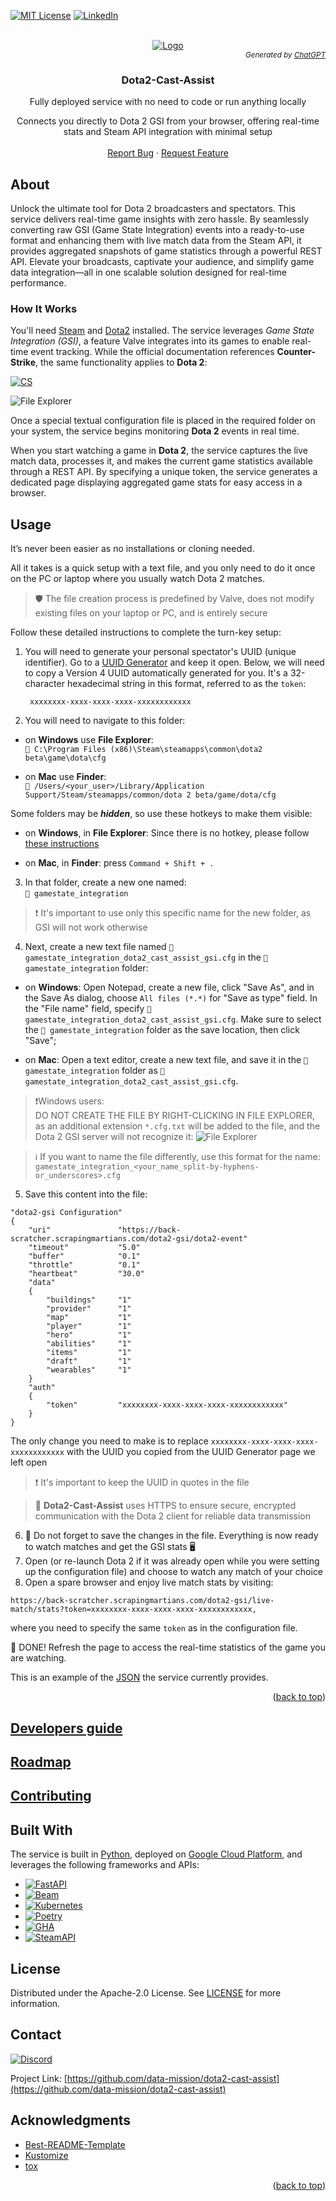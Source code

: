 <a id="readme-top"></a>

[![MIT License][license-shield]][license-url]
[![LinkedIn][linkedin-shield]][linkedin-url]
 

<!-- PROJECT LOGO -->
<br />
<div align="center">
  <a href="https://github.com/data-mission/dota2-cast-assist">
    <img src="images/logo.png" alt="Logo">
  </a>
  <div style="text-align: right;">
    <sub><i>Generated by <a href="https://chatgpt.com/"target="_blank">ChatGPT</a></i></sub>
  </div>

  <h3 align="center">Dota2-Cast-Assist</h3>

  <p align="center">
    Fully deployed service with no need to code or run anything locally
  <p align="center">
    Connects you directly to Dota 2 GSI from your browser, offering real-time stats and Steam API integration with minimal setup
    <br />
    <br />
    <a href="https://github.com/data-mission/dota2-cast-assist/issues/new?labels=bug&template=bug-report.md">Report Bug</a>
    ·
    <a href="https://github.com/data-mission/dota2-cast-assist/issues/new?labels=enhancement&template=feature-request.md">Request Feature</a>
  </p>
</div>


## About

Unlock the ultimate tool for Dota 2 broadcasters and spectators. This 
service delivers real-time game insights with zero hassle. By seamlessly 
converting raw GSI (Game State Integration) events into a ready-to-use 
format and enhancing them with live match data from the Steam API, it 
provides aggregated snapshots of game statistics through a powerful REST API. 
Elevate your broadcasts, captivate your audience, and simplify game data 
integration—all in one scalable solution designed for real-time performance.

### How It Works
You'll need [Steam](https://store.steampowered.com/) 
and [Dota2](https://store.steampowered.com/app/570/Dota_2/) installed. The 
service leverages *Game State Integration (GSI)*, a feature Valve integrates 
into its games to enable real-time event tracking. While the official 
documentation references **Counter-Strike**, the same functionality applies to 
**Dota 2**: 

[![CS][cs]][cs-url]

<img src="images/how_it_works.png" alt="File Explorer">

Once a special textual configuration file 
is placed in the required folder on your system, the service begins 
monitoring **Dota 2** events in real time.

When you start watching a game in **Dota 2**, the service captures the live 
match data, processes it, and makes the current game statistics available 
through a REST API. By specifying a unique token, the service generates a 
dedicated page displaying aggregated game stats for easy access in a browser.

## Usage
It’s never been easier as no installations or cloning needed.

All it takes is a quick setup with a text file, and you only need to do it 
once on the PC or laptop where you usually watch Dota 2 matches.

> 🛡 The file creation process is predefined by Valve, does not modify existing 
> files on your laptop or PC, and is entirely secure

Follow these detailed instructions to complete the turn-key setup:

1. You will need to generate your personal spectator's UUID (unique identifier).
Go to a [UUID Generator](https://www.uuidgenerator.net/version4) and keep it 
   open. Below, we will need to copy a Version 4 UUID automatically 
   generated for you. It's a 32-character hexadecimal string in this format, 
   referred to as the `token`:
   ```text
    xxxxxxxx-xxxx-xxxx-xxxx-xxxxxxxxxxxx
    ```

2. You will need to navigate to this folder:
- on **Windows** use **File Explorer**:  
  `📁 C:\Program Files (x86)\Steam\steamapps\common\dota2 beta\game\dota\cfg`


- on **Mac** use **Finder**:  
  `📁 /Users/<your_user>/Library/Application 
Support/Steam/steamapps/common/dota 2 beta/game/dota/cfg`

Some folders may be _**hidden**_, so use these hotkeys to make them visible:
- on **Windows**, in **File Explorer**: Since there is no hotkey, please 
  follow [these instructions](https://support.microsoft.com/en-us/windows/show-hidden-files-0320fe58-0117-fd59-6851-9b7f9840fdb2)


- on **Mac**, in **Finder**: press `Command + Shift + .`

3. In that folder, create a new one named:  
`📁 gamestate_integration`
> ❗ It's important to use only this specific name for the new folder, as GSI 
> will not work otherwise

4. Next, create a new text file named 
`📄 gamestate_integration_dota2_cast_assist_gsi.cfg` in the `📁 gamestate_integration` folder:
- on **Windows**: Open Notepad, create a new file, click "Save As", and in the 
   Save As dialog, choose `All files (*.*)` for "Save as type" field. In the 
  "File name" field, specify `📄 gamestate_integration_dota2_cast_assist_gsi.cfg`. 
  Make sure to select the `📁 gamestate_integration` folder as the save 
  location, 
  then click "Save";


- on **Mac**: Open a text editor, create a new text file, and save it in the 
  `📁 gamestate_integration` folder as `📄 gamestate_integration_dota2_cast_assist_gsi.cfg`.

> ❗Windows users:  
> DO NOT CREATE THE FILE BY RIGHT-CLICKING IN FILE EXPLORER, 
> as an additional extension `*.cfg.txt` will be added to the file, and the 
> Dota 2 GSI server will not recognize it:
> <img src="images/win_file_explorer_dont_create_using_right_click.png" alt="File Explorer">


> ℹ️  If you want to name the file differently, use this format for the name: 
   `gamestate_integration_<your_name_split-by-hyphens-or_underscores>.cfg`

5. Save this content into the file:
```text
"dota2-gsi Configuration"
{
    "uri"               "https://back-scratcher.scrapingmartians.com/dota2-gsi/dota2-event"
    "timeout"           "5.0"
    "buffer"            "0.1"
    "throttle"          "0.1"
    "heartbeat"         "30.0"
    "data"
    {
        "buildings"     "1"
        "provider"      "1"
        "map"           "1"
        "player"        "1"
        "hero"          "1"
        "abilities"     "1"
        "items"         "1"
        "draft"         "1"
        "wearables"     "1"
    }
    "auth"
    {
        "token"         "xxxxxxxx-xxxx-xxxx-xxxx-xxxxxxxxxxxx"
    }
}
```
The only change you need to make is to replace
`xxxxxxxx-xxxx-xxxx-xxxx-xxxxxxxxxxxx` with the UUID you copied from the 
UUID Generator page we left open
> ❗ It's important to keep the UUID in quotes in the file

> 🔐 **Dota2-Cast-Assist** uses HTTPS to ensure secure, encrypted communication 
> with the Dota 2 client for reliable data transmission

6. 💾 Do not forget to save the changes in the file. Everything 
   is now ready to watch matches and get the GSI stats 🖥️
7. Open (or re-launch Dota 2 if it was already open while you were setting 
   up the configuration file) and choose to watch any match of your choice
8. Open a spare browser and enjoy live match stats by visiting:
```text
https://back-scratcher.scrapingmartians.com/dota2-gsi/live-match/stats?token=xxxxxxxx-xxxx-xxxx-xxxx-xxxxxxxxxxxx,
```
where you need to specify the same `token` as in the configuration file.

🎉 DONE! Refresh the page to access the real-time statistics of the game you 
are watching.

This is an example of the [JSON](./app/templates/example_stats.json) the service currently provides.

<p align="right">(<a href="#readme-top">back to top</a>)</p>


## [Developers guide](DEVELOPERS.md)

## [Roadmap](ROADMAP.md)

## [Contributing](CONTRIBUTING.md)


## Built With

The service is built in [Python](https://www.python.org/), deployed on 
[Google Cloud Platform](https://cloud.google.com/), and 
leverages the following frameworks and APIs:

* [![FastAPI][fastapi]][fastapi-url]
* [![Beam][beam]][beam-url]
* [![Kubernetes][k8s]][k8s-url]
* [![Poetry][poetry]][poetry-url]
* [![GHA][gha]][gha-url]
* [![SteamAPI][steamapi]][steamapi-url]



<!-- LICENSE -->
## License

Distributed under the Apache-2.0 License. See [LICENSE](LICENSE) for more 
information.


<!-- CONTACT -->
## Contact

[![Discord][discord]][discord-url]

Project Link: [https://github.com/data-mission/dota2-cast-assist](https://github.com/data-mission/dota2-cast-assist)


<!-- ACKNOWLEDGMENTS -->
## Acknowledgments

* [Best-README-Template](https://github.com/othneildrew/Best-README-Template)
* [Kustomize](https://kustomize.io/)
* [tox](https://tox.wiki/)

<p align="right">(<a href="#readme-top">back to top</a>)</p>



<!-- MARKDOWN LINKS & IMAGES -->
<!-- https://www.markdownguide.org/basic-syntax/#reference-style-links -->
[license-shield]: https://img.shields.io/github/license/data-mission/dota2-cast-assist.svg?style=for-the-badge
[license-url]: https://github.com/data-mission/dota2-cast-assist/blob/main/LICENSE

[linkedin-shield]: https://img.shields.io/badge/-LinkedIn-blue.svg?style=for-the-badge&logo=linkedin&colorB=blue
[linkedin-url]: https://www.linkedin.com/in/ryzhkovvlad

[fastapi]: https://img.shields.io/badge/FastAPI-009688?style=for-the-badge&logo=fastapi&logoColor=white
[fastapi-url]: https://fastapi.tiangolo.com/

[beam]: https://img.shields.io/badge/Apache%20Beam-FFA500?style=for-the-badge&logo=apache&logoColor=FFD700
[beam-url]: https://beam.apache.org/

[k8s]: https://img.shields.io/badge/Kubernetes-326CE5?style=for-the-badge&logo=kubernetes&logoColor=white
[k8s-url]: https://kubernetes.io/

[poetry]: https://img.shields.io/badge/Poetry-60A5FA?style=for-the-badge&logo=poetry&logoColor=white
[poetry-url]: https://python-poetry.org/

[gha]: https://img.shields.io/badge/GitHub%20Actions-2A2A2A?style=for-the-badge&logo=githubactions&logoColor=white
[gha-url]: https://github.com/features/actions

[gcloud]: https://img.shields.io/badge/Google%20Cloud-4285F4?style=for-the-badge&logo=googlecloud&logoColor=white
[gcloud-url]: https://console.cloud.google.com/

[python]: https://img.shields.io/badge/Python-3776AB?style=for-the-badge&logo=python&logoColor=white
[python-url]: https://www.python.org/

[steamapi]: https://img.shields.io/badge/Steam%20API-294172?style=for-the-badge&logo=steam&logoColor=white
[steamapi-url]: https://steamcommunity.com/dev/apikey

[cs]: https://img.shields.io/badge/Counter--Strike%20GSI-000000?style=for-the-badge&logo=counter-strike&logoColor=white
[cs-url]: https://developer.valvesoftware.com/wiki/Counter-Strike:_Global_Offensive_Game_State_Integration

[discord]: https://img.shields.io/badge/Discord-5865F2?style=for-the-badge&logo=discord&logoColor=white
[discord-url]: https://discord.gg/ZhWZV6HN
